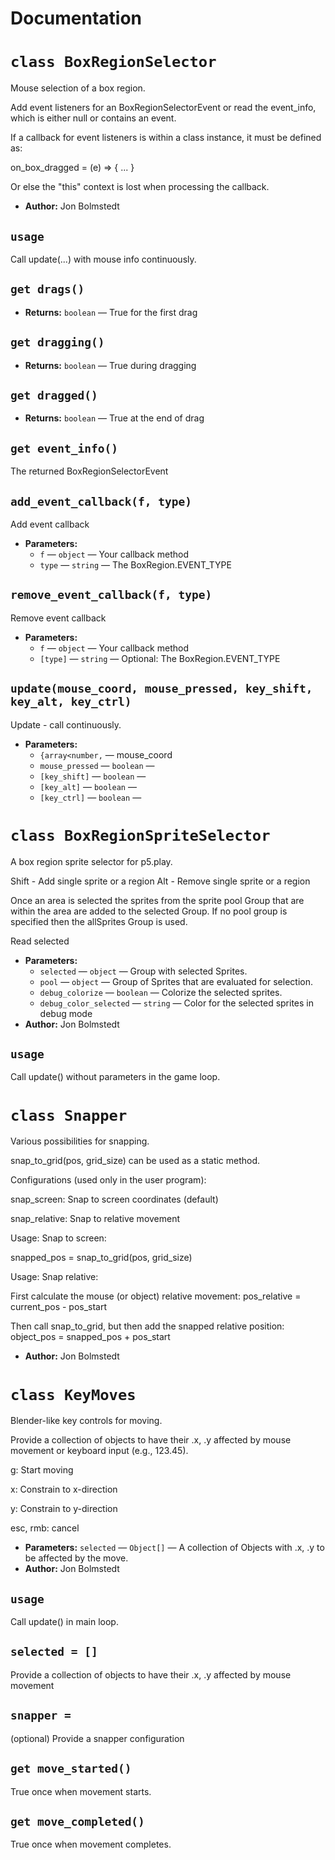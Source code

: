 # Documentation

# `class BoxRegionSelector`

Mouse selection of a box region.

Add event listeners for an BoxRegionSelectorEvent or read the event_info, which is either null or contains an event.

If a callback for event listeners is within a class instance, it must be defined as:

on_box_dragged = (e) => { ... }

Or else the "this" context is lost when processing the callback.

 * **Author:** Jon Bolmstedt

## `usage`
Call update(...) with mouse info continuously.

## `get drags()`

 * **Returns:** `boolean` — True for the first drag

## `get dragging()`

 * **Returns:** `boolean` — True during dragging

## `get dragged()`

 * **Returns:** `boolean` — True at the end of drag

## `get event_info()`

The returned BoxRegionSelectorEvent

## `add_event_callback(f, type)`

Add event callback

 * **Parameters:**
   * `f` — `object` — Your callback method
   * `type` — `string` — The BoxRegion.EVENT_TYPE

## `remove_event_callback(f, type)`

Remove event callback

 * **Parameters:**
   * `f` — `object` — Your callback method
   * `[type]` — `string` — Optional: The BoxRegion.EVENT_TYPE

## `update(mouse_coord, mouse_pressed, key_shift, key_alt, key_ctrl)`

Update - call continuously.

 * **Parameters:**
   * `{array<number,` — mouse_coord
   * `mouse_pressed` — `boolean` — 
   * `[key_shift]` — `boolean` — 
   * `[key_alt]` — `boolean` — 
   * `[key_ctrl]` — `boolean` — 

# `class BoxRegionSpriteSelector`

A box region sprite selector for p5.play.

Shift - Add single sprite or a region Alt - Remove single sprite or a region

Once an area is selected the sprites from the sprite pool Group that are within the area are added to the selected Group. If no pool group is specified then the allSprites Group is used.

Read selected

 * **Parameters:**
   * `selected` — `object` — Group with selected Sprites.
   * `pool` — `object` — Group of Sprites that are evaluated for selection.
   * `debug_colorize` — `boolean` — Colorize the selected sprites.
   * `debug_color_selected` — `string` — Color for the selected sprites in debug mode
 * **Author:** Jon Bolmstedt

## `usage`
Call update() without parameters in the game loop.

# `class Snapper`

Various possibilities for snapping.

snap_to_grid(pos, grid_size) can be used as a static method.

Configurations (used only in the user program):

snap_screen: Snap to screen coordinates (default)

snap_relative: Snap to relative movement

Usage: Snap to screen:

snapped_pos = snap_to_grid(pos, grid_size)

Usage: Snap relative:

First calculate the mouse (or object) relative movement: pos_relative = current_pos - pos_start

Then call snap_to_grid, but then add the snapped relative position: object_pos = snapped_pos + pos_start

 * **Author:** Jon Bolmstedt


# `class KeyMoves`

Blender-like key controls for moving.

Provide a collection of objects to have their .x, .y affected by mouse movement or keyboard input (e.g., 123.45).

g: Start moving

x: Constrain to x-direction

y: Constrain to y-direction

esc, rmb: cancel

 * **Parameters:** `selected` — `Object[]` — A collection of Objects with .x, .y to be affected by the move.
 * **Author:** Jon Bolmstedt

## `usage`
Call update() in main loop.

## `selected = []`

Provide a collection of objects to have their .x, .y affected by mouse movement


## `snapper =`

(optional) Provide a snapper configuration


## `get move_started()`

True once when movement starts.

## `get move_completed()`

True once when movement completes.
